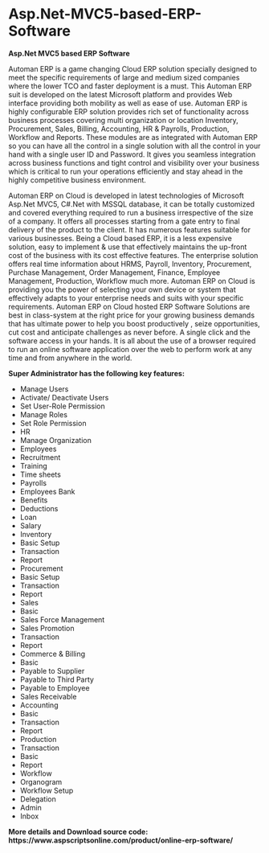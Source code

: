 # Asp.Net-MVC5-based-ERP-Software
<b>Asp.Net MVC5 based ERP Software</b>

Automan ERP is a game changing Cloud ERP solution specially designed to meet the specific requirements of large and medium sized companies where the lower TCO and faster deployment is a must. This Automan ERP suit is developed on the latest Microsoft platform and provides Web interface providing both mobility as well as ease of use. Automan ERP is highly configurable ERP solution provides rich set of functionality across business processes covering multi organization or location Inventory, Procurement, Sales, Billing, Accounting, HR & Payrolls, Production, Workflow and Reports. These modules are as integrated with Automan ERP so you can have all the control in a single solution with all the control in your hand with a single user ID and Password. It gives you seamless integration across business functions and tight control and visibility over your business which is critical to run your operations efficiently and stay ahead in the highly competitive business environment.

Automan ERP on Cloud is developed in latest technologies of Microsoft Asp.Net MVC5, C#.Net with MSSQL database, it can be totally customized and covered everything required to run a business irrespective of the size of a company. It offers all processes starting from a gate entry to final delivery of the product to the client. It has numerous features suitable for various businesses. Being a Cloud based ERP, it is a less expensive solution, easy to implement & use that effectively maintains the up-front cost of the business with its cost effective features. The enterprise solution offers real time information about HRMS, Payroll, Inventory, Procurement, Purchase Management, Order Management, Finance, Employee Management, Production, Workflow much more. Automan ERP on Cloud is providing you the power of selecting your own device or system that effectively adapts to your enterprise needs and suits with your specific requirements. Automan ERP on Cloud hosted ERP Software Solutions are best in class-system at the right price for your growing business demands that has ultimate power to help you boost productively , seize opportunities, cut cost and anticipate challenges as never before. A single click and the software access in your hands. It is all about the use of a browser required to run an online software application over the web to perform work at any time and from anywhere in the world.

<b>Super Administrator has the following key features:</b>

<ul>
<li>Manage Users</li>
<li>Activate/ Deactivate Users</li>
<li>Set User-Role Permission</li>
<li>Manage Roles</li>
<li>Set Role Permission</li>  
<li>HR</li>
<li>Manage Organization</li>
<li>Employees</li>
<li>Recruitment</li>
<li>Training</li>
<li>Time sheets</li>
<li>Payrolls</li>
<li>Employees Bank</li>
<li>Benefits</li>
<li>Deductions</li>
<li>Loan</li>
<li>Salary</li>
<li>Inventory</li>
<li>Basic Setup</li>
<li>Transaction</li>
<li>Report</li>
<li>Procurement</li>
<li>Basic Setup</li>
<li>Transaction</li>
<li>Report</li>
<li>Sales</li>
<li>Basic</li>
<li>Sales Force Management</li>
<li>Sales Promotion</li>
<li>Transaction</li>
<li>Report</li>
<li>Commerce & Billing</li>
<li>Basic</li>
<li>Payable to Supplier</li>
<li>Payable to Third Party</li>
<li>Payable to Employee</li>
<li>Sales Receivable</li>
<li>Accounting</li>
<li>Basic</li>
<li>Transaction</li>
<li>Report</li>
<li>Production</li>
<li>Transaction</li>
<li>Basic</li>
<li>Report</li>
<li>Workflow</li>
<li>Organogram</li>
<li>Workflow Setup</li>
<li>Delegation</li>
<li>Admin</li>
<li>Inbox</li>
</ul>
<b>More details and Download source code:</b><br>
<b>https://www.aspscriptsonline.com/product/online-erp-software/</b>
